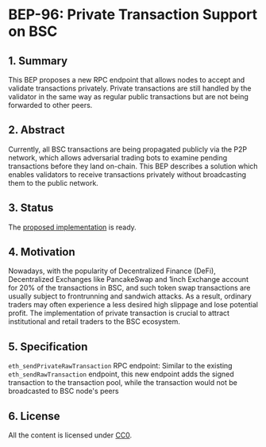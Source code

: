 # BEP-96: Private Transaction Support on BSC

## 1. Summary

This BEP proposes a new RPC endpoint that allows nodes to accept and validate transactions privately. Private transactions are still handled by the validator in the same way as regular public transactions but are not being forwarded to other peers.


## 2. Abstract

Currently, all BSC transactions are being propagated publicly via the P2P network, which allows adversarial trading bots to examine pending transactions before they land on-chain. This BEP describes a solution which enables validators to receive transactions privately without broadcasting them to the public network.

## 3. Status

The [proposed implementation] is ready. 

## 4. Motivation

Nowadays, with the popularity of Decentralized Finance (DeFi), Decentralized Exchanges like PancakeSwap and 1inch Exchange account for 20% of the transactions in BSC, and such token swap transactions are usually subject to frontrunning and sandwich attacks. As a result, ordinary traders may often experience a less desired high slippage and lose potential profit. The implementation of private transaction is crucial to attract institutional and retail traders to the BSC ecosystem.


## 5. Specification

`eth_sendPrivateRawTransaction` RPC endpoint:
Similar to the existing `eth_sendRawTransaction` endpoint, this new endpoint adds the signed transaction to the transaction pool, while the transaction would not be broadcasted to BSC node's peers


## 6. License

All the content is licensed under [CC0].



[proposed implementation]: https://github.com/bloXroute-Labs/bsc/pull/1
[CC0]: https://creativecommons.org/publicdomain/zero/1.0/
